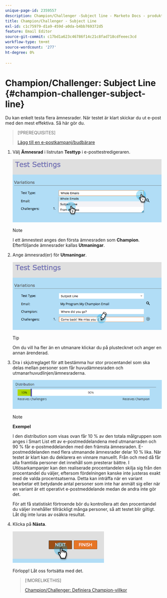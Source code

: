 ```yaml
---
unique-page-id: 2359557
description: Champion/Challenger -Subject line - Marketo Docs - produktdokumentation
title: Champion/Challenger - Subject Line
exl-id: c1c75979-d1a9-459d-a0da-b4bb769372d5
feature: Email Editor
source-git-commit: c17bd1a623c46786f14c21c8fad718cdfeeec3cd
workflow-type: tm+mt
source-wordcount: '277'
ht-degree: 0%

---
```


# Champion/Challenger: Subject Line {#champion-challenger-subject-line}

Du kan enkelt testa flera ämnesrader. När testet är klart skickar du ut e-post med den mest effektiva. Så här gör du.

>[!PREREQUISITES]
>
>[Lägg till en e-postkampanj/budbärare](/help/marketo/product-docs/email-marketing/general/functions-in-the-editor/email-tests-champion-challenger/add-an-email-champion-challenger.md)

1. Välj **Ämnesrad** i listrutan **Testtyp** i e-posttestredigeraren.

   ![](assets/image2014-9-15-12-3a37-3a50.png)

   >[!NOTE]
   >
   >I ett ämnestest anges den första ämnesraden som **Champion**. Efterföljande ämnesrader kallas **Utmaningar**.

1. Ange ämnesrad(er) för **Utmaningar**.

   ![](assets/image2014-9-15-12-3a38-3a4.png)

   >[!TIP]
   >
   >Om du vill ha fler än en utmanare klickar du på plustecknet och anger en annan ärenderad.

1. Dra i skjutreglaget för att bestämma hur stor procentandel som ska delas mellan personer som får huvudämnesraden och utmanarhuvudlinjen/ämnesraderna.

   ![](assets/image2015-8-7-15-3a19-3a50.png)

   >[!NOTE]
   >
   >**Exempel**
   >
   >I den distribution som visas ovan får 10 % av den totala målgruppen som anges i Smart List ett av e-postmeddelandena med utmanarraden och 90 % får e-postmeddelanden med den främsta ämnesraden. E-postmeddelanden med flera utmanande ämnesrader delar 10 % lika. När testet är klart kan du deklarera en vinnare manuellt. Från och med då får alla framtida personer det innehåll som presterar bättre. I Utlösarkampanjer kan den realiserade procentandelen skilja sig från den procentandel du väljer, eftersom fördelningen kanske inte justeras exakt med de valda procentsatserna. Detta kan inträffa när en variant bearbetar ett betydande antal personer som inte har anmält sig eller när en variant är ett operativt e-postmeddelande medan de andra inte gör det.

   För att få statistiskt förtroende bör du kontrollera att den procentandel du väljer innehåller tillräckligt många personer, så att testet blir giltigt. Låt dig inte luras av osäkra resultat.

1. Klicka på **Nästa**.

   ![](assets/image2014-9-15-12-3a40-3a42.png)

   Förlopp! Låt oss fortsätta med det.

   >[!MORELIKETHIS]
   >
   >[Champion/Challenger: Definiera Champion-villkor](/help/marketo/product-docs/email-marketing/general/functions-in-the-editor/email-tests-champion-challenger/champion-challenger-define-champion-criteria.md)
